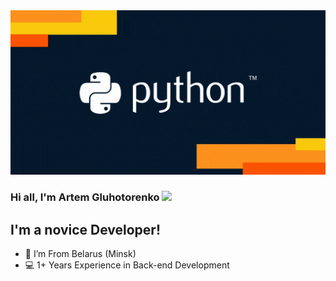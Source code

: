<img src="https://github.com/Dabygi/Dabygi/blob/main/Python%20gif2.gif">

### Hi all, I'm Artem Gluhotorenko <img src="https://media.giphy.com/media/hvRJCLFzcasrR4ia7z/giphy.gif" width="25px">

## I'm a novice Developer!

- 📍 I’m From Belarus (Minsk)
- 💻 1+ Years Experience in Back-end Development
